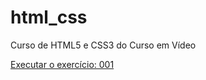 # html_css
 Curso de HTML5 e CSS3 do Curso em Vídeo

<a href="https://leonardo-broinizi.github.io/html_css/exercicios/ex001/index.html"> Executar o exercício: 001</a>
